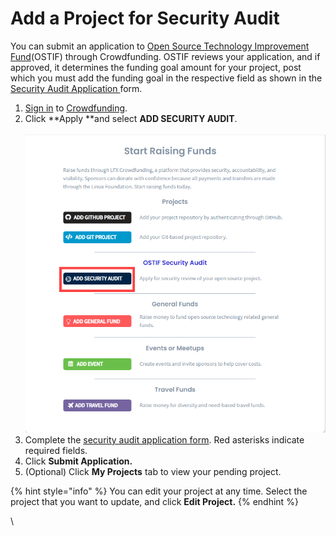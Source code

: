 # Add a Project for Security Audit

You can submit an application to [Open Source Technology Improvement Fund](https://ostif.org/the-ostif-mission/)(OSTIF) through Crowdfunding. OSTIF reviews your application, and if approved, it determines the funding goal amount for your project, post which you must add the funding goal in the respective field as shown in the [Security Audit Application ](../security-audit-application.md)form.

1. [Sign in](../../sso/sign-in/) to [Crowdfunding](https://crowdfunding.lfx.linuxfoundation.org).
2. Click **Apply **and select **ADD SECURITY AUDIT**.\
   \
    ![](<../../.gitbook/assets/add security audits.png>) 
3. Complete the [security audit application form](../security-audit-application.md). Red asterisks indicate required fields.
4. Click **Submit Application.**
5. (Optional) Click **My Projects** tab to view your pending project.

{% hint style="info" %}
You can edit your project at any time. Select the project that you want to update, and click **Edit Project.**
{% endhint %}

\


